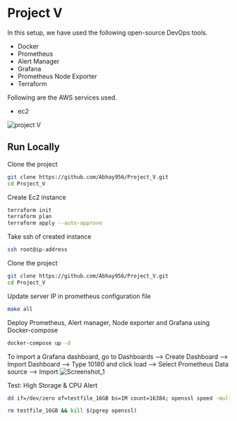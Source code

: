 # Project V

In this setup, we have used the following open-source DevOps tools.

- Docker
- Prometheus
- Alert Manager
- Grafana
- Prometheus Node Exporter
- Terraform

Following are the AWS services used.

- ec2

![project V](https://github.com/Abhay956/Project_V/assets/132220412/68ed5a94-063d-47d3-a6d4-d8814c71effa)


## Run Locally

Clone the project

```bash
git clone https://github.com/Abhay956/Project_V.git
cd Project_V
```

Create Ec2 instance

```bash
terraform init
terraform plan
terraform apply --auto-approve
```

Take ssh of created instance

```bash
ssh root@ip-address
```

Clone the project

```bash
git clone https://github.com/Abhay956/Project_V.git
cd Project_V
```
Update server IP in prometheus configuration file

```bash
make all
```

Deploy Prometheus, Alert manager, Node exporter and Grafana using Docker-compose

```bash
docker-compose up -d
```
To import a Grafana dashboard, go to Dashboards –> Create Dashboard –> Import Dashboard –> Type 10180 and click load –> Select Prometheus Data source –> Import
![Screenshot_1](https://github.com/Abhay956/Project_V/assets/132220412/32f1d8fc-6a6d-4ec4-a61b-bbe61a97fdc3)


Test: High Storage & CPU Alert
```bash
dd if=/dev/zero of=testfile_16GB bs=1M count=16384; openssl speed -multi $(nproc --all) &
```

```bash
rm testfile_16GB && kill $(pgrep openssl)
```
